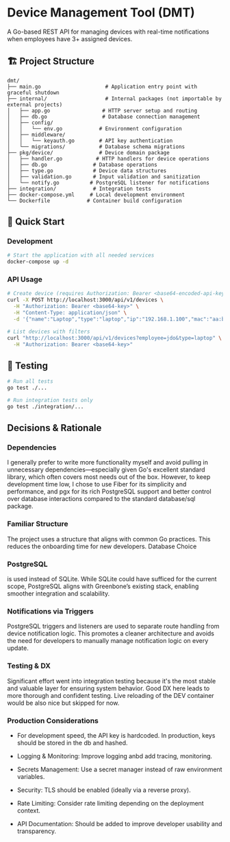 # Device Management Tool (DMT)

A Go-based REST API for managing devices with real-time notifications when employees have 3+ assigned devices.

## 🏗️ Project Structure

```
dmt/
├── main.go                     # Application entry point with graceful shutdown
├── internal/                   # Internal packages (not importable by external projects)
│   ├── app.go                 # HTTP server setup and routing
│   ├── db.go                  # Database connection management
│   ├── config/
│   │   └── env.go            # Environment configuration
│   ├── middleware/
│   │   └── keyauth.go        # API key authentication
│   └── migrations/           # Database schema migrations
├── pkg/device/               # Device domain package
│   ├── handler.go           # HTTP handlers for device operations
│   ├── db.go               # Database operations
│   ├── type.go             # Device data structures
│   ├── validation.go       # Input validation and sanitization
│   └── notify.go          # PostgreSQL listener for notifications
├── integration/            # Integration tests
├── docker-compose.yml     # Local development environment
└── Dockerfile            # Container build configuration
```

## 🚀 Quick Start

### Development

```bash
# Start the application with all needed services
docker-compose up -d
```

### API Usage

```bash
# Create device (requires Authorization: Bearer <base64-encoded-api-key>)
curl -X POST http://localhost:3000/api/v1/devices \
  -H "Authorization: Bearer <base64-key>" \
  -H "Content-Type: application/json" \
  -d '{"name":"Laptop","type":"laptop","ip":"192.168.1.100","mac":"aa:bb:cc:dd:ee:ff","employee":"jdo"}'

# List devices with filters
curl "http://localhost:3000/api/v1/devices?employee=jdo&type=laptop" \
  -H "Authorization: Bearer <base64-key>"
```

## 🧪 Testing

```bash
# Run all tests
go test ./...

# Run integration tests only
go test ./integration/...
```

## Decisions & Rationale

### Dependencies

I generally prefer to write more functionality myself and avoid pulling in unnecessary dependencies—especially given Go's excellent standard library, which often covers most needs out of the box. However, to keep development time low, I chose to use Fiber for its simplicity and performance, and pgx for its rich PostgreSQL support and better control over database interactions compared to the standard database/sql package.

### Familiar Structure

The project uses a structure that aligns with common Go practices. This reduces the onboarding time for new developers.
Database Choice

### PostgreSQL

is used instead of SQLite. While SQLite could have sufficed for the current scope, PostgreSQL aligns with Greenbone’s existing stack, enabling smoother integration and scalability.

### Notifications via Triggers

PostgreSQL triggers and listeners are used to separate route handling from device notification logic. This promotes a cleaner architecture and avoids the need for developers to manually manage notification logic on every update.

### Testing & DX

Significant effort went into integration testing because it's the most stable and valuable layer for ensuring system behavior. Good DX here leads to more thorough and confident testing. Live reloading of the DEV container would be also nice but skipped for now.

### Production Considerations

- For development speed, the API key is hardcoded. In production, keys should be stored in the db and hashed.

- Logging & Monitoring: Improve logging anbd add tracing, monitoring.

- Secrets Management: Use a secret manager instead of raw environment variables.

- Security: TLS should be enabled (ideally via a reverse proxy).

- Rate Limiting: Consider rate limiting depending on the deployment context.

- API Documentation: Should be added to improve developer usability and transparency.
